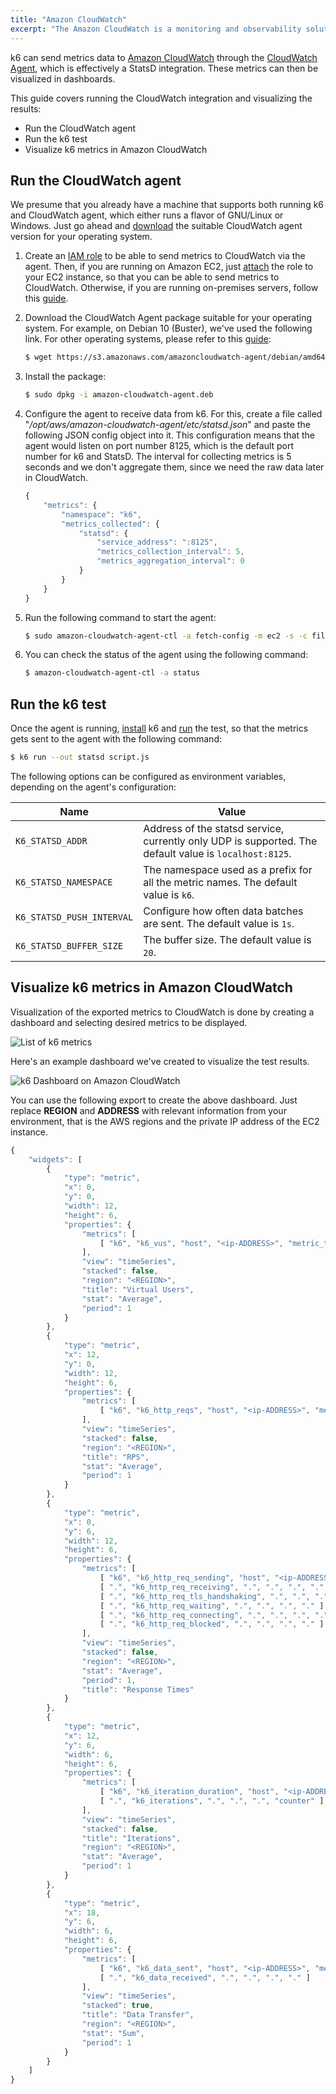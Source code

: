 ```yaml
---
title: "Amazon CloudWatch"
excerpt: "The Amazon CloudWatch is a monitoring and observability solution. In this article, we will show you how to send metrics from k6 to Amazon CloudWatch and later visualize them."
---
```


k6 can send metrics data to [Amazon CloudWatch](https://aws.amazon.com/cloudwatch/) through the [CloudWatch Agent](https://docs.aws.amazon.com/AmazonCloudWatch/latest/monitoring/Install-CloudWatch-Agent.html), which is effectively a StatsD integration. These metrics can then be visualized in dashboards.

This guide covers running the CloudWatch integration and visualizing the results:

- Run the CloudWatch agent
- Run the k6 test
- Visualize k6 metrics in Amazon CloudWatch

## Run the CloudWatch agent

We presume that you already have a machine that supports both running k6 and CloudWatch agent, which either runs a flavor of GNU/Linux or Windows. Just go ahead and [download](https://docs.aws.amazon.com/AmazonCloudWatch/latest/monitoring/download-cloudwatch-agent-commandline.html) the suitable CloudWatch agent version for your operating system.

1. Create an [IAM role](https://docs.aws.amazon.com/AmazonCloudWatch/latest/monitoring/create-iam-roles-for-cloudwatch-agent.html) to be able to send metrics to CloudWatch via the agent. Then, if you are running on Amazon EC2, just [attach](https://docs.aws.amazon.com/AWSEC2/latest/WindowsGuide/iam-roles-for-amazon-ec2.html#attach-iam-role) the role to your EC2 instance, so that you can be able to send metrics to CloudWatch. Otherwise, if you are running on-premises servers, follow this [guide](https://docs.aws.amazon.com/AmazonCloudWatch/latest/monitoring/install-CloudWatch-Agent-commandline-fleet.html#install-CloudWatch-Agent-iam_user-first).

2. Download the CloudWatch Agent package suitable for your operating system. For example, on Debian 10 (Buster), we've used the following link. For other operating systems, please refer to this [guide](https://docs.aws.amazon.com/AmazonCloudWatch/latest/monitoring/download-cloudwatch-agent-commandline.html):

    ```bash
    $ wget https://s3.amazonaws.com/amazoncloudwatch-agent/debian/amd64/latest/amazon-cloudwatch-agent.deb
    ```

3. Install the package:

    ```bash
    $ sudo dpkg -i amazon-cloudwatch-agent.deb
    ```

4. Configure the agent to receive data from k6. For this, create a file called "*/opt/aws/amazon-cloudwatch-agent/etc/statsd.json*" and paste the following JSON config object into it. This configuration means that the agent would listen on port number 8125, which is the default port number for k6 and StatsD. The interval for collecting metrics is 5 seconds and we don't aggregate them, since we need the raw data later in CloudWatch.

    ```js
    {
        "metrics": {
            "namespace": "k6",
            "metrics_collected": {
                "statsd": {
                    "service_address": ":8125",
                    "metrics_collection_interval": 5,
                    "metrics_aggregation_interval": 0
                }
            }
        }
    }
    ```

5. Run the following command to start the agent:

    ```bash
    $ sudo amazon-cloudwatch-agent-ctl -a fetch-config -m ec2 -s -c file:/opt/aws/amazon-cloudwatch-agent/etc/statsd.json
    ```

6. You can check the status of the agent using the following command:

    ```bash
    $ amazon-cloudwatch-agent-ctl -a status
    ```

## Run the k6 test

Once the agent is running, [install](/getting-started/installation) k6 and [run](/getting-started/running-k6) the test, so that the metrics gets sent to the agent with the following command:

```bash
$ k6 run --out statsd script.js
```

The following options can be configured as environment variables, depending on the agent's configuration:

| Name  | Value |
| ------------- | ------------- |
| `K6_STATSD_ADDR` | Address of the statsd service, currently only UDP is supported. The default value is `localhost:8125`. |
| `K6_STATSD_NAMESPACE` | The namespace used as a prefix for all the metric names. The default value is `k6`. |
| `K6_STATSD_PUSH_INTERVAL` | Configure how often data batches are sent. The default value is `1s`. |
| `K6_STATSD_BUFFER_SIZE` | The buffer size. The default value is `20`. |

## Visualize k6 metrics in Amazon CloudWatch

Visualization of the exported metrics to CloudWatch is done by creating a dashboard and selecting desired metrics to be displayed.

![List of k6 metrics](./images/CloudWatch/cloudwatch-k6-metrics.png)

Here's an example dashboard we've created to visualize the test results.

![k6 Dashboard on Amazon CloudWatch](./images/CloudWatch/cloudwatch-k6-dashboard.png)

You can use the following export to create the above dashboard. Just replace **REGION** and **ADDRESS** with relevant information from your environment, that is the AWS regions and the private IP address of the EC2 instance.

```js
{
    "widgets": [
        {
            "type": "metric",
            "x": 0,
            "y": 0,
            "width": 12,
            "height": 6,
            "properties": {
                "metrics": [
                    [ "k6", "k6_vus", "host", "<ip-ADDRESS>", "metric_type", "gauge" ]
                ],
                "view": "timeSeries",
                "stacked": false,
                "region": "<REGION>",
                "title": "Virtual Users",
                "stat": "Average",
                "period": 1
            }
        },
        {
            "type": "metric",
            "x": 12,
            "y": 0,
            "width": 12,
            "height": 6,
            "properties": {
                "metrics": [
                    [ "k6", "k6_http_reqs", "host", "<ip-ADDRESS>", "metric_type", "counter" ]
                ],
                "view": "timeSeries",
                "stacked": false,
                "region": "<REGION>",
                "title": "RPS",
                "stat": "Average",
                "period": 1
            }
        },
        {
            "type": "metric",
            "x": 0,
            "y": 6,
            "width": 12,
            "height": 6,
            "properties": {
                "metrics": [
                    [ "k6", "k6_http_req_sending", "host", "<ip-ADDRESS>", "metric_type", "timing" ],
                    [ ".", "k6_http_req_receiving", ".", ".", ".", "." ],
                    [ ".", "k6_http_req_tls_handshaking", ".", ".", ".", "." ],
                    [ ".", "k6_http_req_waiting", ".", ".", ".", "." ],
                    [ ".", "k6_http_req_connecting", ".", ".", ".", "." ],
                    [ ".", "k6_http_req_blocked", ".", ".", ".", "." ]
                ],
                "view": "timeSeries",
                "stacked": false,
                "region": "<REGION>",
                "stat": "Average",
                "period": 1,
                "title": "Response Times"
            }
        },
        {
            "type": "metric",
            "x": 12,
            "y": 6,
            "width": 6,
            "height": 6,
            "properties": {
                "metrics": [
                    [ "k6", "k6_iteration_duration", "host", "<ip-ADDRESS>", "metric_type", "timing" ],
                    [ ".", "k6_iterations", ".", ".", ".", "counter" ]
                ],
                "view": "timeSeries",
                "stacked": false,
                "title": "Iterations",
                "region": "<REGION>",
                "stat": "Average",
                "period": 1
            }
        },
        {
            "type": "metric",
            "x": 18,
            "y": 6,
            "width": 6,
            "height": 6,
            "properties": {
                "metrics": [
                    [ "k6", "k6_data_sent", "host", "<ip-ADDRESS>", "metric_type", "counter" ],
                    [ ".", "k6_data_received", ".", ".", ".", "." ]
                ],
                "view": "timeSeries",
                "stacked": true,
                "title": "Data Transfer",
                "region": "<REGION>",
                "stat": "Sum",
                "period": 1
            }
        }
    ]
}
```
